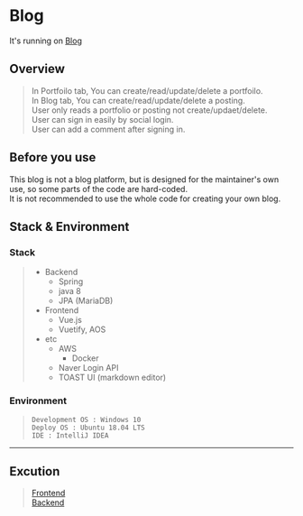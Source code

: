 # Blog
It's running on [Blog](http://www.1000min.kr)

## Overview
> In Portfoilo tab, You can create/read/update/delete a portfoilo.  
> In Blog tab, You can create/read/update/delete a posting.  
> User only reads a portfolio or posting not create/updaet/delete.  
> User can sign in easily by social login.  
> User can add a comment after signing in.  


## Before you use
This blog is not a blog platform, but is designed for the maintainer's own use, so some parts of the code are hard-coded.  
It is not recommended to use the whole code for creating your own blog.

## Stack & Environment

### Stack
> + Backend
>   + Spring
>   + java 8
>   + JPA (MariaDB)
> + Frontend
>   + Vue.js
>   + Vuetify, AOS
> + etc
>   + AWS
>     + Docker
>   + Naver Login API
>   + TOAST UI (markdown editor)
> &nbsp;
> 
### Environment
> ~~~
> Development OS : Windows 10
> Deploy OS : Ubuntu 18.04 LTS
> IDE : IntelliJ IDEA
> ~~~
---

## Excution
> [Frontend](https://github.com/phm0127/blog/blob/master/frontend/blog/README.md)  
> [Backend](https://github.com/phm0127/blog/blob/master/backend/README.md)


